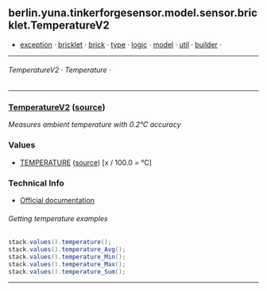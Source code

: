 
## berlin.yuna.tinkerforgesensor.model.sensor.bricklet.TemperatureV2
* [exception](readmeDoc/berlin/yuna/tinkerforgesensor/model/exception/README.md) · [bricklet](readmeDoc/berlin/yuna/tinkerforgesensor/model/sensor/bricklet/README.md) · [brick](readmeDoc/berlin/yuna/tinkerforgesensor/model/sensor/brick/README.md) · [type](readmeDoc/berlin/yuna/tinkerforgesensor/model/type/README.md) · [logic](readmeDoc/berlin/yuna/tinkerforgesensor/logic/README.md) · [model](readmeDoc/berlin/yuna/tinkerforgesensor/model/README.md) · [util](readmeDoc/berlin/yuna/tinkerforgesensor/util/README.md) · [builder](readmeDoc/berlin/yuna/tinkerforgesensor/model/builder/README.md) · 

---
###### TemperatureV2 · Temperature · 

---

### [TemperatureV2](readmeDoc/berlin/yuna/tinkerforgesensor/model/sensor/bricklet/TemperatureV2.md) ([source](src/main/java/berlin/yuna/tinkerforgesensor/model/sensor/bricklet/TemperatureV2.java))

*Measures ambient temperature with 0.2°C accuracy*

### Values

* [TEMPERATURE](readmeDoc/berlin/yuna/tinkerforgesensor/model/type/ValueType.md) ([source](src/main/java/berlin/yuna/tinkerforgesensor/model/type/ValueType.java)) [x / 100.0 = °C]
### Technical Info

* [Official documentation](https://www.tinkerforge.com/de/doc/Hardware/Bricklets/Temperature_V2.html)
###### Getting temperature examples
```java
stack.values().temperature();
stack.values().temperature_Avg();
stack.values().temperature_Min();
stack.values().temperature_Max();
stack.values().temperature_Sum();
```

--- 
